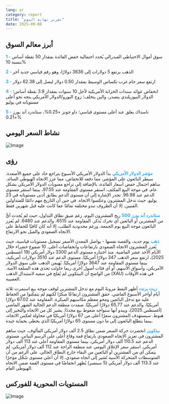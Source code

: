 ```yaml
---
lang: ar
category: report
title: "تقرير نهاية اليوم"
date: 2025-09-08
---
```



<h2>أبرز معالم السوق</h2>
<strong style="color: #2caef7;">1 - </strong> سوق أموال الاحتياطي الفيدرالي يُحدد احتمالية خفض الفائدة بمقدار 50 نقطة أساس بنسبة 10%

<strong style="color: #2caef7;">2 - </strong> الذهب يرتفع 5 دولارات إلى 3636 دولارًا، وهو رقم قياسي جديد آخر

<strong style="color: #2caef7;">3 - </strong> ارتفع سعر خام غرب تكساس الوسيط بمقدار 0.50 دولار ليصل إلى 62.38 دولار

<strong style="color: #2caef7;">4 - </strong> انخفاض عوائد سندات الخزانة الأمريكية لأجل 10 سنوات بمقدار 3.9 نقطة أساس؛ الدولار النيوزيلندي يتصدر، والين يتخلف؛ زوج اليورو/الدولار الأمريكي يتجه نحو أعلى مستوياته في يوليو

<strong style="color: #2caef7;">5 - </strong> ناسداك يغلق عند أعلى مستوى قياسي؛ داو جونز +0.25%، ستاندرد آند بورز +0.21%



<h2>نشاط السعر اليومي</h2>
<img src="https://markleighedu.github.io/img/Sep-2025/08-Sep-2025/price.jpg" alt="Image"/>

<h2>رؤى</h2>
<strong style="color: #2caef7;">مؤشر الدولار الأمريكي</strong> بدأ الدولار الأمريكي الأسبوع بتراجع حاد على جميع الأصعدة. سيطر البائعون على المؤشر، مما دفعه للانخفاض، مما عزز الاتجاه الهبوطي السائد. ساهم احتمال خفض أسعار الفائدة، بالإضافة إلى تراجع معنويات الدولار الأمريكي بشكل عام، في موجة البيع المكثف. استقر مستوى المقاومة عند 97.55، بينما استقر مستوى الدعم عند 96.98. تجدر الإشارة إلى أن مستوى الدعم يطابق أدنى مستوياته في 23 يوليو، حيث تدخل المشترون وعكسوا الاتجاه. في حين أن التاريخ مهم دائمًا للمتداولين الفنيين، إلا أن الظروف تبدو مختلفة تمامًا عما كانت عليه قبل شهرين فقط.

<strong style="color: #2caef7;">ستاندرد آند بورز 500</strong> ربح المشترون اليوم، رغم ضيق نطاق التداول، حيث لم يُحدث أيٌّ من المشترين أو البائعين أي تحرك يُذكر. المقاومة عند 6515، والدعم عند 6480. لم يُعزز البائعون موجة البيع يوم الجمعة، ورغم محدودية الطلب، إلا أنه كان كافيًا للحفاظ على الاتجاه الصعودي والميل نحو الارتفاع.

<strong style="color: #2caef7;">ذهب</strong> يوم جديد، والقصة نفسها - يواصل المعدن الأصفر تسجيل مستويات قياسية، حيث يُعزز المشترون الاتجاه الصعودي بارتفاعات وانخفاضات أعلى. 10 شموع خضراء خلال الأيام الأحد عشر الماضية. منذ اختباره مستوى الدعم 3300 دولار أمريكي (19 أغسطس 2025)، ارتفع سعر الذهب 347 دولارًا أمريكيًا. مستوى الدعم عند 3510 دولارات أمريكية، بينما مستوى المقاومة عند 3647 دولارًا أمريكيًا. يُهيمن الذهب على سوق الدولار الأمريكي، وأسواق الأسهم، أو أي فئات أصول أخرى ربما حاولت تحدي هذه السلعة الآمنة. من الواضح أن البيتكوين لم يُفلح في سعيه لاستبدال الذهب (XAU) في هذه الأوقات العصيبة.

<strong style="color: #2caef7;">زيت برنت</strong> أظهر النفط مرونةً اليوم مع تدخل المشترين لوقف موجة بيع استمرت ثلاثة أيام أواخر الأسبوع الماضي. حقق المشترون ارتفاعًا مبكرًا لكنهم لم يتمكنوا من الحفاظ عليه مع تدخل البائعين ومحو معظم مكاسبهم المبكرة. المقاومة عند 67.02 دولارًا أمريكيًا، والدعم عند 65.77 دولارًا أمريكيًا. صمدت منطقة الدعم الحالية الشهر الماضي (أغسطس 2025)، ويبدو أنها ستواجه ضغوط بيع مجددًا. يشير كل من الاتجاه والتحيز إلى هبوط. سيستهدف المشترون سعرًا أعلى من 67 دولارًا أمريكيًا في محاولة لعكس الاتجاه، بينما يتطلع البائعون إلى ما دون مستوى 65 دولارًا أمريكيًا الذي يحظى بحماية جيدة.

<strong style="color: #2caef7;">بيتكوين</strong> انحصرت حركة السعر ضمن نطاق 2.5 ألف دولار أمريكي المألوف، حيث ساهم المشترون في تعزيز الاتجاه الصعودي بارتفاع قمة وقاع أعلى على الرسم البياني. مستوى الدعم عند 110.5 ألف دولار أمريكي، بينما مستوى المقاومة أعلى عند 113 ألف دولار أمريكي. استقر سعر الإغلاق اليومي عند منطقة الراحة عند 112 ألف دولار أمريكي. لم يتمكن أي من المشترين أو البائعين من البقاء خارج النطاق الحالي. على الرغم من أن المتوسطات المتحركة الأسية تُشير إلى اتجاه صعودي، إلا أن أعلى مستوى سُجِّل مؤخرًا عند 113.3 ألف دولار أمريكي (5 سبتمبر) يُظهِر انخفاضًا في مستوى القمة ضمن الاتجاه الهبوطي العام.



<h2>المستويات المحورية للفوركس</h2>
<img src="https://markleighedu.github.io/img/Sep-2025/08-Sep-2025/pivot.jpg" alt="Image"/>